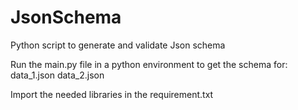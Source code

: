 # JsonSchema
Python script to generate and validate Json schema

Run the main.py file in a python environment to get the schema for:
data_1.json
data_2.json
 
Import the needed libraries in the requirement.txt
